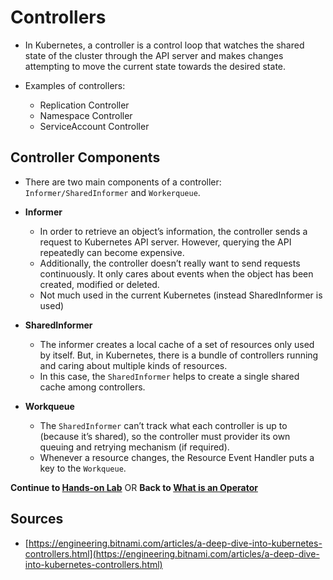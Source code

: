 # Controllers

* In Kubernetes, a controller is a control loop that watches the shared state of the cluster through the API server and makes changes attempting to move the current state towards the desired state.

* Examples of controllers:

  * Replication Controller
  * Namespace Controller
  * ServiceAccount Controller

## Controller Components

* There are two main components of a controller: `Informer/SharedInformer` and `Workerqueue`.

* **Informer**

  * In order to retrieve an object’s information, the controller sends a request to Kubernetes API server. However, querying the API repeatedly can become expensive.
  * Additionally, the controller doesn’t really want to send requests continuously. It only cares about events when the object has been created, modified or deleted.
  * Not much used in the current Kubernetes (instead SharedInformer is used)

* **SharedInformer**

  * The informer creates a local cache of a set of resources only used by itself. But, in Kubernetes, there is a bundle of controllers running and caring about multiple kinds of resources.
  * In this case, the `SharedInformer` helps to create a single shared cache among controllers.

* **Workqueue**
 
  * The `SharedInformer` can’t track what each controller is up to (because it’s shared), so the controller must provider its own queuing and retrying mechanism (if required).
  * Whenever a resource changes, the Resource Event Handler puts a key to the `Workqueue`.


**Continue to [Hands-on Lab](03-writing-your-very-first-operator.md)** OR **Back to [What is an Operator](01-what-is-an-operator.md)**

## Sources

* [https://engineering.bitnami.com/articles/a-deep-dive-into-kubernetes-controllers.html](https://engineering.bitnami.com/articles/a-deep-dive-into-kubernetes-controllers.html)
